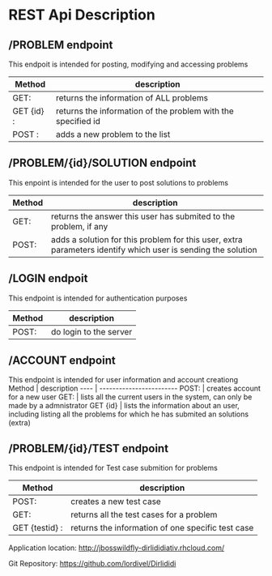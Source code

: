 # REST Api Description

## /PROBLEM endpoint

This endpoit is intended for posting, modifying and accessing problems

Method | description
---- | -------------------
GET: | returns the information of ALL problems
GET {id} : | returns the information of the problem with the specified id
POST : | adds a new problem to the list

## /PROBLEM/{id}/SOLUTION endpoint
This enpoint is intended for the user to post solutions to problems

Method | description
---- | --------------------
GET: | returns the answer this user has submited to the problem, if any
POST: | adds a solution for this problem for this user, extra parameters identify which user is sending the solution

## /LOGIN endpoit
This endpoint is intended for authentication purposes

Method | description
---- | ------------------------
POST: | do login to the server


## /ACCOUNT endpoint
This endpoint is intended for user information and account creationg
Method | description
---- | ------------------------
POST: | creates account for a new user
GET: | lists all the current users in the system, can only be made by a admnistrator
GET {id} | lists the information about an user, including listing all the problems for which he has submited an solutions (extra)


## /PROBLEM/{id}/TEST endpoint
This endpoint is intended for Test case submition for problems

Method | description
---- | -------------------------
POST: | creates a new test case
GET: | returns all the test cases for a problem
GET {testid} : | returns the information of one specific test case

Application location: http://jbosswildfly-dirlididiativ.rhcloud.com/

Git Repository: https://github.com/lordivel/Dirlididi
